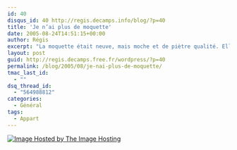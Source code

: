 ```yaml
---
id: 40
disqus_id: 40 http://regis.decamps.info/blog/?p=40
title: 'Je n’ai plus de moquette'
date: 2005-08-24T14:51:15+00:00
author: Régis
excerpt: "La moquette était neuve, mais moche et de piètre qualité. Elle va donc laisser sa place à un parquet. Première étape: l'enlever!"
layout: post
guid: http://regis.decamps.free.fr/wordpress/?p=40
permalink: /blog/2005/08/je-nai-plus-de-moquette/
tmac_last_id:
  - ""
dsq_thread_id:
  - "564988812"
categories:
  - Général
tags:
  - Appart
---
```

<a href=http://theimagehosting.com>![Image Hosted by The Image Hosting](http://images5.theimagehosting.com/moquette.jpg)</a>
